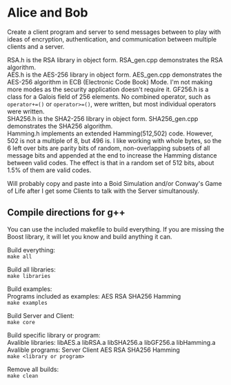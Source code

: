 # Alice and Bob

Create a client program and server to send messages between to play with ideas of encryption, authentication, and communication between multiple clients and a server.

RSA.h is the RSA library in object form. RSA_gen.cpp demonstrates the RSA algorithm.  
AES.h is the AES-256 library in object form. AES_gen.cpp demonstrates the AES-256 algorithm in ECB (Electronic Code Book) Mode. I'm not making more modes as the security application doesn't require it. GF256.h is a class for a Galois field of 256 elements. No combined operator, such as ```operator+=()``` or ```operator>=()```, were written, but most individual operators were written.  
SHA256.h is the SHA2-256 library in object form. SHA256_gen.cpp demonstrates the SHA256 algorithm.  
Hamming.h implements an extended Hamming(512,502) code. However, 502 is not a multiple of 8, but 496 is. I like working with whole bytes, so the 6 left over bits are parity bits of random, non-overlapping subsets of all message bits and appended at the end to increase the Hamming distance between valid codes. The effect is that in a random set of 512 bits, about 1.5% of them are valid codes.

Will probably copy and paste into a Boid Simulation and/or Conway's Game of Life after I get some Clients to talk with the Server simultanously.

## Compile directions for g++

You can use the included makefile to build everything. If you are missing the Boost library, it will let you know and build anything it can.

Build everything:  
```make all```

Build all libraries:  
```make libraries```

Build examples:  
Programs included as examples: AES RSA SHA256 Hamming  
```make examples```

Build Server and Client:  
```make core```

Build specific library or program:  
Avalible libraries: libAES.a libRSA.a libSHA256.a libGF256.a libHamming.a  
Avalible programs: Server Client AES RSA SHA256 Hamming  
```make <library or program>```

Remove all builds:  
```make clean```
